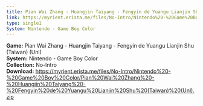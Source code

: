 ```yaml
---
title: Pian Wai Zhang - Huangjin Taiyang - Fengyin de Yuangu Lianjin Shu (Taiwan) (Unl)
link: https://myrient.erista.me/files/No-Intro/Nintendo%20-%20Game%20Boy%20Color/Pian%20Wai%20Zhang%20-%20Huangjin%20Taiyang%20-%20Fengyin%20de%20Yuangu%20Lianjin%20Shu%20(Taiwan)%20(Unl).zip
type: single1
System: Nintendo - Game Boy Color
---
```

<b>Game:</b> Pian Wai Zhang - Huangjin Taiyang - Fengyin de Yuangu Lianjin Shu (Taiwan) (Unl)<br>
<b>System:</b> Nintendo - Game Boy Color<br>
<b>Collection:</b> No-Intro<br>
<b>Download:</b> https://myrient.erista.me/files/No-Intro/Nintendo%20-%20Game%20Boy%20Color/Pian%20Wai%20Zhang%20-%20Huangjin%20Taiyang%20-%20Fengyin%20de%20Yuangu%20Lianjin%20Shu%20(Taiwan)%20(Unl).zip